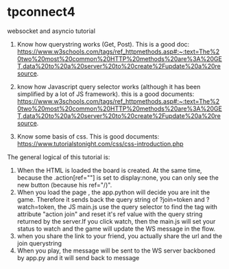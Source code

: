 # tpconnect4
websocket and asyncio tutorial

1. Know how querystring works (Get, Post). This is a good doc:
https://www.w3schools.com/tags/ref_httpmethods.asp#:~:text=The%20two%20most%20common%20HTTP%20methods%20are%3A%20GET,data%20to%20a%20server%20to%20create%2Fupdate%20a%20resource.

2. know how Javascript query selector works (although it has been simplified by a lot of JS framework).
this is a good documents:
https://www.w3schools.com/tags/ref_httpmethods.asp#:~:text=The%20two%20most%20common%20HTTP%20methods%20are%3A%20GET,data%20to%20a%20server%20to%20create%2Fupdate%20a%20resource.

3. Know some basis of css. This is good documents:
https://www.tutorialstonight.com/css/css-introduction.php

The general logical of this tutorial is:
1. When the HTML is loaded the board is created. At the same time, because the .action[ref=""] is set to display:none,
you can only see the new button (because his ref="/)".
2. When you load the page , the app.python will decide you are init the game. Therefore it sends back the query string
of ?join=token and ?watch=token, the JS main.js use the query selector to find the <a> tag with attribute "action join"
and reset it's ref value with the query string returned by the server.If you click watch, then the main.js will set your
status to watch and the game will update the WS message in the flow.
3. when you share the link to your friend, you actually share the url and the join querystring
4. When you play, the message will be sent to the WS server backboned by app.py and it will send back to message

